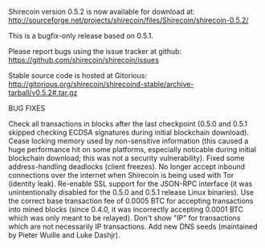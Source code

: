 Shirecoin version 0.5.2 is now available for download at:
http://sourceforge.net/projects/shirecoin/files/Shirecoin/shirecoin-0.5.2/

This is a bugfix-only release based on 0.5.1.

Please report bugs using the issue tracker at github:
https://github.com/shirecoin/shirecoin/issues

Stable source code is hosted at Gitorious:
http://gitorious.org/shirecoin/shirecoind-stable/archive-tarball/v0.5.2#.tar.gz

BUG FIXES

Check all transactions in blocks after the last checkpoint (0.5.0 and 0.5.1 skipped checking ECDSA signatures during initial blockchain download).
Cease locking memory used by non-sensitive information (this caused a huge performance hit on some platforms, especially noticable during initial blockchain download; this was
not a security vulnerability).
Fixed some address-handling deadlocks (client freezes).
No longer accept inbound connections over the internet when Shirecoin is being used with Tor (identity leak).
Re-enable SSL support for the JSON-RPC interface (it was unintentionally disabled for the 0.5.0 and 0.5.1 release Linux binaries).
Use the correct base transaction fee of 0.0005 BTC for accepting transactions into mined blocks (since 0.4.0, it was incorrectly accepting 0.0001 BTC which was only meant to be relayed).
Don't show "IP" for transactions which are not necessarily IP transactions.
Add new DNS seeds (maintained by Pieter Wuille and Luke Dashjr).
